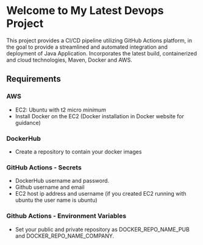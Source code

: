 # Welcome to My Latest Devops Project

This project provides a CI/CD pipeline utilizing GitHub Actions platform, in the goal to provide a streamlined and automated integration and deployment of Java Application. Incorporates the latest build, containerized and cloud technologies, Maven, Docker and AWS.

## Requirements

### AWS

- EC2: Ubuntu with t2 micro _minimum_
- Install Docker on the EC2 (Docker installation in Docker website for guidance)

### DockerHub

- Create a repository to contain your docker images

### GitHub Actions - Secrets

- DockerHub username and password.
- Github username and email
- EC2 host ip address and username (if you created EC2 running with ubuntu the user name is ubuntu)

### Github Actions - Environment Variables

- Set your public and private repository as DOCKER_REPO_NAME_PUB and DOCKER_REPO_NAME_COMPANY.
